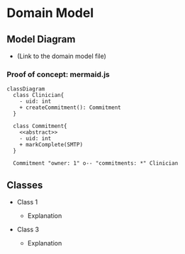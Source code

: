 # Domain Model

## Model Diagram

- (Link to the domain model file)

### Proof of concept: mermaid.js

```mermaid
classDiagram
  class Clinician{
    - uid: int
    + createCommitment(): Commitment
  }

  class Commitment{
    <<abstract>>
    - uid: int
    + markComplete(SMTP)
  }

  Commitment "owner: 1" o-- "commitments: *" Clinician

```

  


## Classes
- Class 1
  - Explanation

- Class 3
  - Explanation
